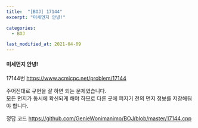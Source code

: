 ```yaml
---
title:  "[BOJ] 17144"
excerpt: "미세먼지 안녕!"

categories:
  - BOJ

last_modified_at: 2021-04-09
---
```


#### 미세먼지 안녕!

17144번 <https://www.acmicpc.net/problem/17144>

주어진대로 구현을 잘 하면 되는 문제였습니다.<br>
모든 먼지가 동시에 확신되게 해야 하므로 다른 곳에 퍼지기 전의 먼지 정보를 저장해둬야 합니다.

정답 코드 <https://github.com/GenieWonimanimo/BOJ/blob/master/17144.cpp>